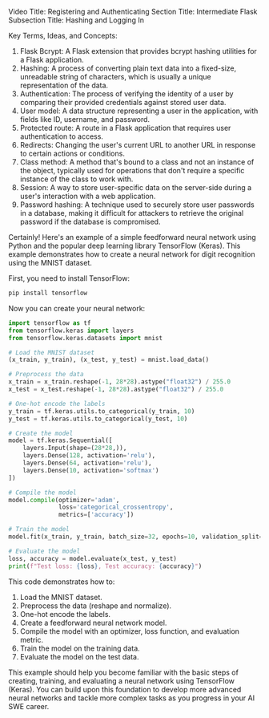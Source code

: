 Video Title: Registering and Authenticating
Section Title: Intermediate Flask
Subsection Title: Hashing and Logging In

Key Terms, Ideas, and Concepts:

1. Flask Bcrypt: A Flask extension that provides bcrypt hashing utilities for a Flask application.
2. Hashing: A process of converting plain text data into a fixed-size, unreadable string of characters, which is usually a unique representation of the data.
3. Authentication: The process of verifying the identity of a user by comparing their provided credentials against stored user data.
4. User model: A data structure representing a user in the application, with fields like ID, username, and password.
5. Protected route: A route in a Flask application that requires user authentication to access.
6. Redirects: Changing the user's current URL to another URL in response to certain actions or conditions.
7. Class method: A method that's bound to a class and not an instance of the object, typically used for operations that don't require a specific instance of the class to work with.
8. Session: A way to store user-specific data on the server-side during a user's interaction with a web application.
9. Password hashing: A technique used to securely store user passwords in a database, making it difficult for attackers to retrieve the original password if the database is compromised.




Certainly! Here's an example of a simple feedforward neural network using Python and the popular deep learning library TensorFlow (Keras). This example demonstrates how to create a neural network for digit recognition using the MNIST dataset.

First, you need to install TensorFlow:

```bash
pip install tensorflow
```

Now you can create your neural network:

```python
import tensorflow as tf
from tensorflow.keras import layers
from tensorflow.keras.datasets import mnist

# Load the MNIST dataset
(x_train, y_train), (x_test, y_test) = mnist.load_data()

# Preprocess the data
x_train = x_train.reshape(-1, 28*28).astype("float32") / 255.0
x_test = x_test.reshape(-1, 28*28).astype("float32") / 255.0

# One-hot encode the labels
y_train = tf.keras.utils.to_categorical(y_train, 10)
y_test = tf.keras.utils.to_categorical(y_test, 10)

# Create the model
model = tf.keras.Sequential([
    layers.Input(shape=(28*28,)),
    layers.Dense(128, activation='relu'),
    layers.Dense(64, activation='relu'),
    layers.Dense(10, activation='softmax')
])

# Compile the model
model.compile(optimizer='adam',
              loss='categorical_crossentropy',
              metrics=['accuracy'])

# Train the model
model.fit(x_train, y_train, batch_size=32, epochs=10, validation_split=0.1)

# Evaluate the model
loss, accuracy = model.evaluate(x_test, y_test)
print(f"Test loss: {loss}, Test accuracy: {accuracy}")
```

This code demonstrates how to:

1. Load the MNIST dataset.
2. Preprocess the data (reshape and normalize).
3. One-hot encode the labels.
4. Create a feedforward neural network model.
5. Compile the model with an optimizer, loss function, and evaluation metric.
6. Train the model on the training data.
7. Evaluate the model on the test data.

This example should help you become familiar with the basic steps of creating, training, and evaluating a neural network using TensorFlow (Keras). You can build upon this foundation to develop more advanced neural networks and tackle more complex tasks as you progress in your AI SWE career.

